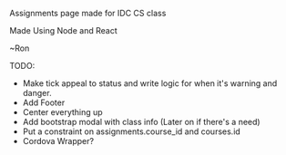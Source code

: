 Assignments page made for IDC CS class

Made Using Node and React

~Ron

TODO: 
* Make tick appeal to status and write logic for when it's warning and danger.
* Add Footer
* Center everything up
* Add bootstrap modal with class info (Later on if there's a need)
* Put a constraint on assignments.course_id and courses.id
* Cordova Wrapper?

